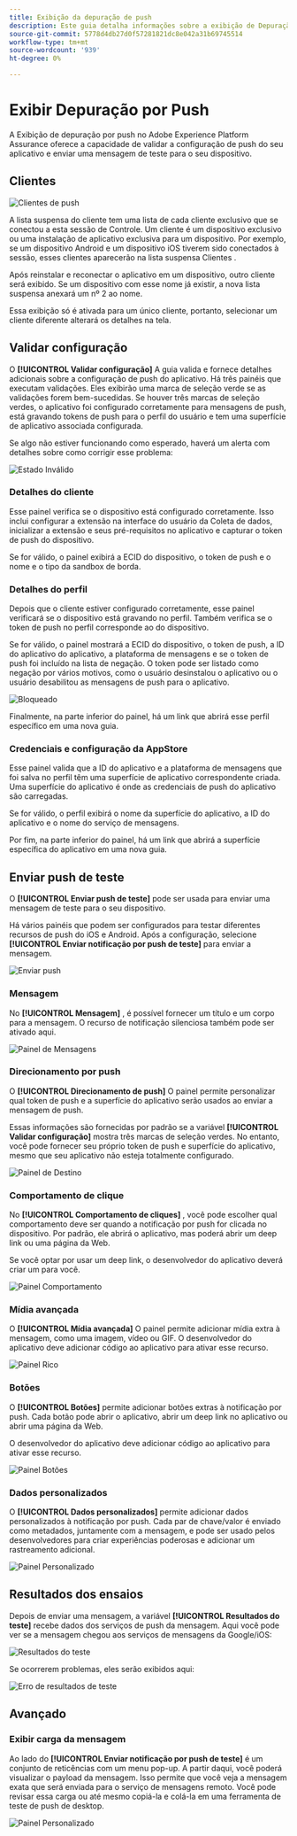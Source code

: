```yaml
---
title: Exibição da depuração de push
description: Este guia detalha informações sobre a exibição de Depuração por push no Adobe Experience Platform Assurance.
source-git-commit: 5778d4db27d0f57281821dc8e042a31b69745514
workflow-type: tm+mt
source-wordcount: '939'
ht-degree: 0%

---
```



# Exibir Depuração por Push

A Exibição de depuração por push no Adobe Experience Platform Assurance oferece a capacidade de validar a configuração de push do seu aplicativo e enviar uma mensagem de teste para o seu dispositivo.

## Clientes

![Clientes de push](./images/push-debug-view/clients.png)

A lista suspensa do cliente tem uma lista de cada cliente exclusivo que se conectou a esta sessão de Controle. Um cliente é um dispositivo exclusivo ou uma instalação de aplicativo exclusiva para um dispositivo. Por exemplo, se um dispositivo Android e um dispositivo iOS tiverem sido conectados à sessão, esses clientes aparecerão na lista suspensa Clientes .

Após reinstalar e reconectar o aplicativo em um dispositivo, outro cliente será exibido. Se um dispositivo com esse nome já existir, a nova lista suspensa anexará um nº 2 ao nome.

Essa exibição só é ativada para um único cliente, portanto, selecionar um cliente diferente alterará os detalhes na tela.

## Validar configuração

O **[!UICONTROL Validar configuração]** A guia valida e fornece detalhes adicionais sobre a configuração de push do aplicativo. Há três painéis que executam validações. Eles exibirão uma marca de seleção verde se as validações forem bem-sucedidas. Se houver três marcas de seleção verdes, o aplicativo foi configurado corretamente para mensagens de push, está gravando tokens de push para o perfil do usuário e tem uma superfície de aplicativo associada configurada.

Se algo não estiver funcionando como esperado, haverá um alerta com detalhes sobre como corrigir esse problema:

![Estado Inválido](./images/push-debug-view/invalid-state.png)

### Detalhes do cliente

Esse painel verifica se o dispositivo está configurado corretamente. Isso inclui configurar a extensão na interface do usuário da Coleta de dados, inicializar a extensão e seus pré-requisitos no aplicativo e capturar o token de push do dispositivo.

Se for válido, o painel exibirá a ECID do dispositivo, o token de push e o nome e o tipo da sandbox de borda.

### Detalhes do perfil

Depois que o cliente estiver configurado corretamente, esse painel verificará se o dispositivo está gravando no perfil. Também verifica se o token de push no perfil corresponde ao do dispositivo.

Se for válido, o painel mostrará a ECID do dispositivo, o token de push, a ID do aplicativo do aplicativo, a plataforma de mensagens e se o token de push foi incluído na lista de negação. O token pode ser listado como negação por vários motivos, como o usuário desinstalou o aplicativo ou o usuário desabilitou as mensagens de push para o aplicativo.

![Bloqueado](./images/push-debug-view/deny-list-blocked.png)

Finalmente, na parte inferior do painel, há um link que abrirá esse perfil específico em uma nova guia.

### Credenciais e configuração da AppStore

Esse painel valida que a ID do aplicativo e a plataforma de mensagens que foi salva no perfil têm uma superfície de aplicativo correspondente criada. Uma superfície do aplicativo é onde as credenciais de push do aplicativo são carregadas.

Se for válido, o perfil exibirá o nome da superfície do aplicativo, a ID do aplicativo e o nome do serviço de mensagens.

Por fim, na parte inferior do painel, há um link que abrirá a superfície específica do aplicativo em uma nova guia.

## Enviar push de teste

O **[!UICONTROL Enviar push de teste]** pode ser usada para enviar uma mensagem de teste para o seu dispositivo.

Há vários painéis que podem ser configurados para testar diferentes recursos de push do iOS e Android. Após a configuração, selecione **[!UICONTROL Enviar notificação por push de teste]** para enviar a mensagem.

![Enviar push](./images/push-debug-view/send.png)

### Mensagem

No **[!UICONTROL Mensagem]** , é possível fornecer um título e um corpo para a mensagem. O recurso de notificação silenciosa também pode ser ativado aqui.

![Painel de Mensagens](./images/push-debug-view/message-pane.png)

### Direcionamento por push

O **[!UICONTROL Direcionamento de push]** O painel permite personalizar qual token de push e a superfície do aplicativo serão usados ao enviar a mensagem de push.

Essas informações são fornecidas por padrão se a variável **[!UICONTROL Validar configuração]** mostra três marcas de seleção verdes. No entanto, você pode fornecer seu próprio token de push e superfície do aplicativo, mesmo que seu aplicativo não esteja totalmente configurado.

![Painel de Destino](./images/push-debug-view/target-pane.png)

### Comportamento de clique

No **[!UICONTROL Comportamento de cliques]** , você pode escolher qual comportamento deve ser quando a notificação por push for clicada no dispositivo. Por padrão, ele abrirá o aplicativo, mas poderá abrir um deep link ou uma página da Web.

Se você optar por usar um deep link, o desenvolvedor do aplicativo deverá criar um para você.

![Painel Comportamento](./images/push-debug-view/click-behavior.png)

### Mídia avançada

O **[!UICONTROL Mídia avançada]** O painel permite adicionar mídia extra à mensagem, como uma imagem, vídeo ou GIF. O desenvolvedor do aplicativo deve adicionar código ao aplicativo para ativar esse recurso.

![Painel Rico](./images/push-debug-view/rich-pane.png)

### Botões

O **[!UICONTROL Botões]** permite adicionar botões extras à notificação por push. Cada botão pode abrir o aplicativo, abrir um deep link no aplicativo ou abrir uma página da Web.

O desenvolvedor do aplicativo deve adicionar código ao aplicativo para ativar esse recurso.

![Painel Botões](./images/push-debug-view/buttons-pane.png)

### Dados personalizados

O **[!UICONTROL Dados personalizados]** permite adicionar dados personalizados à notificação por push. Cada par de chave/valor é enviado como metadados, juntamente com a mensagem, e pode ser usado pelos desenvolvedores para criar experiências poderosas e adicionar um rastreamento adicional.

![Painel Personalizado](./images/push-debug-view/custom-pane.png)

## Resultados dos ensaios

Depois de enviar uma mensagem, a variável **[!UICONTROL Resultados do teste]** recebe dados dos serviços de push da mensagem. Aqui você pode ver se a mensagem chegou aos serviços de mensagens da Google/iOS:

![Resultados do teste](./images/push-debug-view/test-results.png)

Se ocorrerem problemas, eles serão exibidos aqui:

![Erro de resultados de teste](./images/push-debug-view/test-error.png)

## Avançado

### Exibir carga da mensagem

Ao lado do **[!UICONTROL Enviar notificação por push de teste]** é um conjunto de reticências com um menu pop-up. A partir daqui, você poderá visualizar o payload da mensagem. Isso permite que você veja a mensagem exata que será enviada para o serviço de mensagens remoto. Você pode revisar essa carga ou até mesmo copiá-la e colá-la em uma ferramenta de teste de push de desktop.

![Painel Personalizado](./images/push-debug-view/message-payload.png)
